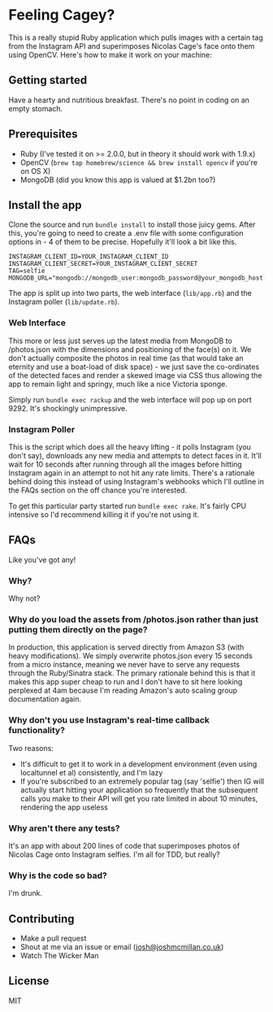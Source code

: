 # Feeling Cagey?

This is a really stupid Ruby application which pulls images with a certain tag from the Instagram API and superimposes Nicolas Cage's face onto them using OpenCV. Here's how to make it work on your machine:

## Getting started

Have a hearty and nutritious breakfast. There's no point in coding on an empty stomach.

## Prerequisites

- Ruby (I've tested it on >= 2.0.0, but in theory it should work with 1.9.x)
- OpenCV (`brew tap homebrew/science && brew install opencv` if you're on OS X)
- MongoDB (did you know this app is valued at $1.2bn too?)

## Install the app

Clone the source and run `bundle install` to install those juicy gems. After this, you're going to need to create a .env file with some configuration options in - 4 of them to be precise. Hopefully it'll look a bit like this.

    INSTAGRAM_CLIENT_ID=YOUR_INSTAGRAM_CLIENT_ID
    INSTAGRAM_CLIENT_SECRET=YOUR_INSTAGRAM_CLIENT_SECRET
    TAG=selfie
    MONGODB_URL="mongodb://mongodb_user:mongodb_password@your_mongodb_host:mongodb_port/mongodb_database"

The app is split up into two parts, the web interface (`lib/app.rb`) and the Instagram poller (`lib/update.rb`).

### Web Interface

This more or less just serves up the latest media from MongoDB to /photos.json with the dimensions and positioning of the face(s) on it. We don't actually composite the photos in real time (as that would take an eternity and use a boat-load of disk space) - we just save the co-ordinates of the detected faces and render a skewed image via CSS thus allowing the app to remain light and springy, much like a nice Victoria sponge.

Simply run `bundle exec rackup` and the web interface will pop up on port 9292. It's shockingly unimpressive.

### Instagram Poller

This is the script which does all the heavy lifting - it polls Instagram (you don't say), downloads any new media and attempts to detect faces in it. It'll wait for 10 seconds after running through all the images before hitting Instagram again in an attempt to not hit any rate limits. There's a rationale behind doing this instead of using Instagram's webhooks which I'll outline in the FAQs section on the off chance you're interested.

To get this particular party started run `bundle exec rake`. It's fairly CPU intensive so I'd recommend killing it if you're not using it.

## FAQs

Like you've got any!

### Why?

Why not?

### Why do you load the assets from /photos.json rather than just putting them directly on the page?

In production, this application is served directly from Amazon S3 (with heavy modifications). We simply overwrite photos.json every 15 seconds from a micro instance, meaning we never have to serve any requests through the Ruby/Sinatra stack. The primary rationale behind this is that it makes this app super cheap to run and I don't have to sit here looking perplexed at 4am because I'm reading Amazon's auto scaling group documentation again.

### Why don't you use Instagram's real-time callback functionality?

Two reasons:

- It's difficult to get it to work in a development environment (even using localtunnel et al) consistently, and I'm lazy
- If you're subscribed to an extremely popular tag (say 'selfie') then IG will actually start hitting your application so frequently that the subsequent calls you make to their API will get you rate limited in about 10 minutes, rendering the app useless

### Why aren't there any tests?

It's an app with about 200 lines of code that superimposes photos of Nicolas Cage onto Instagram selfies. I'm all for TDD, but really?

### Why is the code so bad?

I'm drunk.

## Contributing

- Make a pull request
- Shout at me via an issue or email (josh@joshmcmillan.co.uk)
- Watch The Wicker Man

## License

MIT